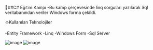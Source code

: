:maple_leaf:##C# Eğitim Kampı 
-Bu kamp çerçevesinde  linq sorguları yazılarak Sql veritabanından veriler Windows forma çekildi.

:snowman:Kullanılan Teknolojiler

-Entity Framework
-Linq
-Windows Form
-Sql Server

![image](https://github.com/user-attachments/assets/3534cf71-cd33-4130-9bed-a610cb109cf8)
![image](https://github.com/user-attachments/assets/0c52ca56-5a8b-4aff-a4b9-981e1819659a)

